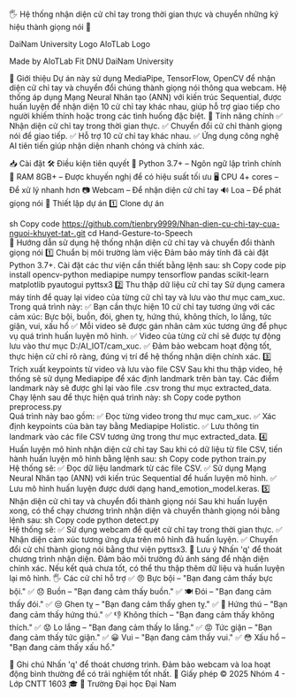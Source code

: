 🖐 Hệ thống nhận diện cử chỉ tay trong thời gian thực và chuyển những ký hiệu thành giọng nói 🎤

DaiNam University Logo AIoTLab Logo

Made by AIoTLab Fit DNU DaiNam University

🚀 Giới thiệu
Dự án này sử dụng MediaPipe, TensorFlow, OpenCV để nhận diện cử chỉ tay và chuyển đổi chúng thành giọng nói thông qua webcam. Hệ thống áp dụng Mạng Neural Nhân tạo (ANN) với kiến trúc Sequential, được huấn luyện để nhận diện 10 cử chỉ tay khác nhau, giúp hỗ trợ giao tiếp cho người khiếm thính hoặc trong các tình huống đặc biệt.
🎯 Tính năng chính
✅ Nhận diện cử chỉ tay trong thời gian thực.
✅ Chuyển đổi cử chỉ thành giọng nói để giao tiếp.
✅ Hỗ trợ 10 cử chỉ tay khác nhau.
✅ Ứng dụng công nghệ AI tiên tiến giúp nhận diện nhanh chóng và chính xác.

📥 Cài đặt
🛠 Điều kiện tiên quyết
🐍 Python 3.7+ – Ngôn ngữ lập trình chính
💾 RAM 8GB+ – Được khuyến nghị để có hiệu suất tối ưu
🖥 CPU 4+ cores – Để xử lý nhanh hơn
📷 Webcam – Để nhận diện cử chỉ tay
🔊 Loa – Để phát giọng nói
🎥 Thiết lập dự án
1️⃣ Clone dự án

sh
Copy code
https://github.com/tienbry9999/Nhan-dien-cu-chi-tay-cua-nguoi-khuyet-tat-.git
cd Hand-Gesture-to-Speech  
🎥 Hướng dẫn sử dụng hệ thống nhận diện cử chỉ tay và chuyển đổi thành giọng nói
1️⃣ Chuẩn bị môi trường làm việc
Đảm bảo máy tính đã cài đặt Python 3.7+.
Cài đặt các thư viện cần thiết bằng lệnh sau:
sh
Copy code
pip install opencv-python mediapipe numpy tensorflow pandas scikit-learn matplotlib pyautogui pyttsx3
2️⃣ Thu thập dữ liệu cử chỉ tay
Sử dụng camera máy tính để quay lại video của từng cử chỉ tay và lưu vào thư mục cam_xuc.
Trong quá trình này:
✅ Bạn cần thực hiện 10 cử chỉ tay tương ứng với các cảm xúc:
Bực bội, buồn, đói, ghen tỵ, hứng thú, không thích, lo lắng, tức giận, vui, xấu hổ
✅ Mỗi video sẽ được gán nhãn cảm xúc tương ứng để phục vụ quá trình huấn luyện mô hình.
✅ Video của từng cử chỉ sẽ được tự động lưu vào thư mục D:/AI_IOT/cam_xuc.
✅ Đảm bảo webcam hoạt động tốt, thực hiện cử chỉ rõ ràng, đúng vị trí để hệ thống nhận diện chính xác.
3️⃣ Trích xuất keypoints từ video và lưu vào file CSV
Sau khi thu thập video, hệ thống sẽ sử dụng Mediapipe để xác định landmark trên bàn tay.
Các điểm landmark này sẽ được ghi lại vào file .csv trong thư mục extracted_data.
Chạy lệnh sau để thực hiện quá trình này:
sh
Copy code
python preprocess.py  
Quá trình này bao gồm:
✅ Đọc từng video trong thư mục cam_xuc.
✅ Xác định keypoints của bàn tay bằng Mediapipe Holistic.
✅ Lưu thông tin landmark vào các file CSV tương ứng trong thư mục extracted_data.
4️⃣ Huấn luyện mô hình nhận diện cử chỉ tay
Sau khi có dữ liệu từ file CSV, tiến hành huấn luyện mô hình bằng lệnh sau:
sh
Copy code
python train.py  
Hệ thống sẽ:
✅ Đọc dữ liệu landmark từ các file CSV.
✅ Sử dụng Mạng Neural Nhân tạo (ANN) với kiến trúc Sequential để huấn luyện mô hình.
✅ Lưu mô hình huấn luyện được dưới dạng hand_emotion_model.keras.
5️⃣ Nhận diện cử chỉ tay và chuyển đổi thành giọng nói
Sau khi huấn luyện xong, có thể chạy chương trình nhận diện và chuyển thành giọng nói bằng lệnh sau:
sh
Copy code
python detect.py  
Hệ thống sẽ:
✅ Sử dụng webcam để quét cử chỉ tay trong thời gian thực.
✅ Nhận diện cảm xúc tương ứng dựa trên mô hình đã huấn luyện.
✅ Chuyển đổi cử chỉ thành giọng nói bằng thư viện pyttsx3.
🛑 Lưu ý
Nhấn 'q' để thoát chương trình nhận diện.
Đảm bảo môi trường đủ ánh sáng để nhận diện chính xác.
Nếu kết quả chưa tốt, có thể thu thập thêm dữ liệu và huấn luyện lại mô hình.
🖐 Các cử chỉ hỗ trợ
✅ 😠 Bực bội – "Bạn đang cảm thấy bực bội."
✅ 😞 Buồn – "Bạn đang cảm thấy buồn."
✅ 🍽 Đói – "Bạn đang cảm thấy đói."
✅ 😒 Ghen tỵ – "Bạn đang cảm thấy ghen tỵ."
✅ 🤩 Hứng thú – "Bạn đang cảm thấy hứng thú."
✅ 👎 Không thích – "Bạn đang cảm thấy không thích."
✅ 😟 Lo lắng – "Bạn đang cảm thấy lo lắng."
✅ 😡 Tức giận – "Bạn đang cảm thấy tức giận."
✅ 😀 Vui – "Bạn đang cảm thấy vui."
✅ 😳 Xấu hổ – "Bạn đang cảm thấy xấu hổ."

📌 Ghi chú
Nhấn 'q' để thoát chương trình.
Đảm bảo webcam và loa hoạt động bình thường để có trải nghiệm tốt nhất.
📝 Giấy phép
© 2025 Nhóm 4 - Lớp CNTT 1603 🎓
🏫 Trường Đại học Đại Nam

